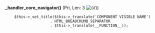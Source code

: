 **_handler_core_navigator()** (Pri, Len: 3 ![(&radic;)](https://raw.github.com/TheB3Rt0z/schrimp/master/.inc/img/icon_16x16_green_ok.png ""))  
  
		$this->_set_title($this->_translate('COMPONENT VISIBLE NAME')
		                . HTML_BREADCRUMB_SEPARATOR
		                . $this->_translate(__FUNCTION__));
